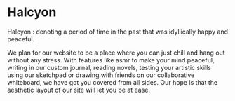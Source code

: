# Halcyon

Halcyon : denoting a period of time in the past that was idyllically happy and peaceful. 

We plan for our website to be a place where you can just chill and hang out without any stress. With features like asmr to make your mind peaceful, writing in our custom journal, reading novels, testing your artistic skills using our sketchpad or drawing with friends on our collaborative whiteboard, we have got you covered from all sides. Our hope is that the aesthetic layout of our site will let you be at ease.
